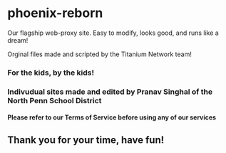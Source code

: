# phoenix-reborn
Our flagship web-proxy site. Easy to modify, looks good, and runs like a dream!
<div>
Orginal files made and scripted by the Titanium Network team!
<h3> For the kids, by the kids! <h3>
Indivudual sites made and edited by Pranav Singhal of the North Penn School District
<h4> Please refer to our Terms of Service before using any of our services <h4>
<h2> Thank you for your time, have fun! <h2>
